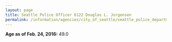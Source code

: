 ```yaml
---
layout: page
title: Seattle Police Officer 6122 Douglas L. Jorgensen
permalink: /information/agencies/city_of_seattle/seattle_police_department/copbook/6122/
---
```


**Age as of Feb. 24, 2016:** 49.0
